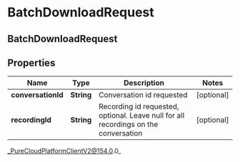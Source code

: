 # BatchDownloadRequest

## BatchDownloadRequest

## Properties

|Name | Type | Description | Notes|
|------------ | ------------- | ------------- | -------------|
| **conversationId** | **String** | Conversation id requested | [optional] |
| **recordingId** | **String** | Recording id requested, optional.  Leave null for all recordings on the conversation | [optional] |



_PureCloudPlatformClientV2@154.0.0_
